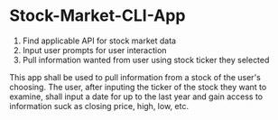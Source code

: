 # Stock-Market-CLI-App
1. Find applicable API for stock market data
2. Input user prompts for user interaction
3. Pull information wanted from user using stock ticker they selected

This app shall be used to pull information from a stock of the user's choosing. The user, after inputing the ticker of the stock they want to examine, shall input a date for up to the last year and gain access to information suck as closing price, high, low, etc.
